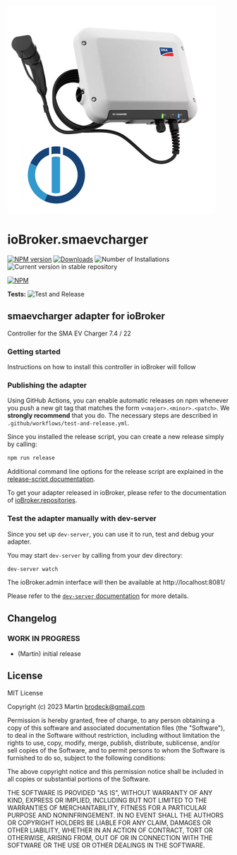 ![Logo](admin/smaevcharger.png)

# ioBroker.smaevcharger

[![NPM version](https://img.shields.io/npm/v/iobroker.smaevcharger.svg)](https://www.npmjs.com/package/iobroker.smaevcharger)
[![Downloads](https://img.shields.io/npm/dm/iobroker.smaevcharger.svg)](https://www.npmjs.com/package/iobroker.smaevcharger)
![Number of Installations](https://iobroker.live/badges/smaevcharger-installed.svg)
![Current version in stable repository](https://iobroker.live/badges/smaevcharger-stable.svg)

[![NPM](https://nodei.co/npm/iobroker.smaevcharger.png?downloads=true)](https://nodei.co/npm/iobroker.smaevcharger/)

**Tests:** ![Test and Release](https://github.com/drb-germany/ioBroker.smaevcharger/workflows/Test%20and%20Release/badge.svg)

## smaevcharger adapter for ioBroker

Controller for the SMA EV Charger 7.4 / 22

### Getting started

Instructions on how to install this controller in ioBroker will follow

### Publishing the adapter

Using GitHub Actions, you can enable automatic releases on npm whenever you push a new git tag that matches the form
`v<major>.<minor>.<patch>`. We **strongly recommend** that you do. The necessary steps are described in `.github/workflows/test-and-release.yml`.

Since you installed the release script, you can create a new
release simply by calling:

```bash
npm run release
```

Additional command line options for the release script are explained in the
[release-script documentation](https://github.com/AlCalzone/release-script#command-line).

To get your adapter released in ioBroker, please refer to the documentation
of [ioBroker.repositories](https://github.com/ioBroker/ioBroker.repositories#requirements-for-adapter-to-get-added-to-the-latest-repository).

### Test the adapter manually with dev-server

Since you set up `dev-server`, you can use it to run, test and debug your adapter.

You may start `dev-server` by calling from your dev directory:

```bash
dev-server watch
```

The ioBroker.admin interface will then be available at http://localhost:8081/

Please refer to the [`dev-server` documentation](https://github.com/ioBroker/dev-server#command-line) for more details.

## Changelog

<!--
	Placeholder for the next version (at the beginning of the line):
	### **WORK IN PROGRESS**
-->

### **WORK IN PROGRESS**

-   (Martin) initial release

## License

MIT License

Copyright (c) 2023 Martin <brodeck@gmail.com>

Permission is hereby granted, free of charge, to any person obtaining a copy
of this software and associated documentation files (the "Software"), to deal
in the Software without restriction, including without limitation the rights
to use, copy, modify, merge, publish, distribute, sublicense, and/or sell
copies of the Software, and to permit persons to whom the Software is
furnished to do so, subject to the following conditions:

The above copyright notice and this permission notice shall be included in all
copies or substantial portions of the Software.

THE SOFTWARE IS PROVIDED "AS IS", WITHOUT WARRANTY OF ANY KIND, EXPRESS OR
IMPLIED, INCLUDING BUT NOT LIMITED TO THE WARRANTIES OF MERCHANTABILITY,
FITNESS FOR A PARTICULAR PURPOSE AND NONINFRINGEMENT. IN NO EVENT SHALL THE
AUTHORS OR COPYRIGHT HOLDERS BE LIABLE FOR ANY CLAIM, DAMAGES OR OTHER
LIABILITY, WHETHER IN AN ACTION OF CONTRACT, TORT OR OTHERWISE, ARISING FROM,
OUT OF OR IN CONNECTION WITH THE SOFTWARE OR THE USE OR OTHER DEALINGS IN THE
SOFTWARE.
